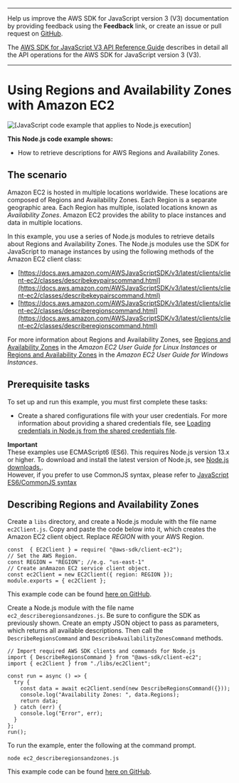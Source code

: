 --------

Help us improve the AWS SDK for JavaScript version 3 \(V3\) documentation by providing feedback using the **Feedback** link, or create an issue or pull request on [GitHub](https://github.com/awsdocs/aws-sdk-for-javascript-v3)\.

 The [AWS SDK for JavaScript V3 API Reference Guide](https://docs.aws.amazon.com/AWSJavaScriptSDK/v3/latest/index.html) describes in detail all the API operations for the AWS SDK for JavaScript version 3 \(V3\)\.

--------

# Using Regions and Availability Zones with Amazon EC2<a name="ec2-example-regions-availability-zones"></a>

![\[JavaScript code example that applies to Node.js execution\]](http://docs.aws.amazon.com/sdk-for-javascript/v3/developer-guide/images/nodeicon.png)

**This Node\.js code example shows:**
+ How to retrieve descriptions for AWS Regions and Availability Zones\.

## The scenario<a name="ec2-example-regions-availability-zones-scenario"></a>

Amazon EC2 is hosted in multiple locations worldwide\. These locations are composed of Regions and Availability Zones\. Each Region is a separate geographic area\. Each Region has multiple, isolated locations known as *Availability Zones*\. Amazon EC2 provides the ability to place instances and data in multiple locations\. 

In this example, you use a series of Node\.js modules to retrieve details about Regions and Availability Zones\. The Node\.js modules use the SDK for JavaScript to manage instances by using the following methods of the Amazon EC2 client class:
+ [https://docs.aws.amazon.com/AWSJavaScriptSDK/v3/latest/clients/client-ec2/classes/describekeypairscommand.html](https://docs.aws.amazon.com/AWSJavaScriptSDK/v3/latest/clients/client-ec2/classes/describekeypairscommand.html)
+ [https://docs.aws.amazon.com/AWSJavaScriptSDK/v3/latest/clients/client-ec2/classes/describeregionscommand.html](https://docs.aws.amazon.com/AWSJavaScriptSDK/v3/latest/clients/client-ec2/classes/describeregionscommand.html)

For more information about Regions and Availability Zones, see [Regions and Availability Zones](https://docs.aws.amazon.com/AWSEC2/latest/UserGuide/using-regions-availability-zones.html) in the *Amazon EC2 User Guide for Linux Instances* or [Regions and Availability Zones](https://docs.aws.amazon.com/AWSEC2/latest/WindowsGuide/using-regions-availability-zones.html) in the *Amazon EC2 User Guide for Windows Instances*\.

## Prerequisite tasks<a name="ec2-example-regions-availability-prerequisites"></a>

To set up and run this example, you must first complete these tasks:
+ Create a shared configurations file with your user credentials\. For more information about providing a shared credentials file, see [Loading credentials in Node\.js from the shared credentials file](loading-node-credentials-shared.md)\.

**Important**  
These examples use ECMAScript6 \(ES6\)\. This requires Node\.js version 13\.x or higher\. To download and install the latest version of Node\.js, see [Node\.js downloads\.](https://nodejs.org/en/download)\.  
However, if you prefer to use CommonJS syntax, please refer to [JavaScript ES6/CommonJS syntax](sdk-example-javascript-syntax.md)

## Describing Regions and Availability Zones<a name="ec2-example-regions-availability-describing"></a>

Create a `libs` directory, and create a Node\.js module with the file name `ec2Client.js`\. Copy and paste the code below into it, which creates the Amazon EC2 client object\. Replace *REGION* with your AWS Region\.

```
const  { EC2Client } = require( "@aws-sdk/client-ec2");
// Set the AWS Region.
const REGION = "REGION"; //e.g. "us-east-1"
// Create anAmazon EC2 service client object.
const ec2Client = new EC2Client({ region: REGION });
module.exports = { ec2Client };
```

This example code can be found [here on GitHub](https://github.com/awsdocs/aws-doc-sdk-examples/blob/master/javascriptv3/example_code/ec2/src/libs/ec2Client.js)\.

Create a Node\.js module with the file name `ec2_describeregionsandzones.js`\. Be sure to configure the SDK as previously shown\. Create an empty JSON object to pass as parameters, which returns all available descriptions\. Then call the `DescribeRegionsCommand` and `DescribeAvailabilityZonesCommand` methods\.

```
// Import required AWS SDK clients and commands for Node.js
import { DescribeRegionsCommand } from "@aws-sdk/client-ec2";
import { ec2Client } from "./libs/ec2Client";

const run = async () => {
  try {
    const data = await ec2Client.send(new DescribeRegionsCommand({}));
    console.log("Availability Zones: ", data.Regions);
    return data;
  } catch (err) {
    console.log("Error", err);
  }
};
run();
```

To run the example, enter the following at the command prompt\.

```
node ec2_describeregionsandzones.js 
```

This example code can be found [here on GitHub](https://github.com/awsdocs/aws-doc-sdk-examples/blob/master/javascriptv3/example_code/ec2/src/ec2_describeregionsandzones.js)\.